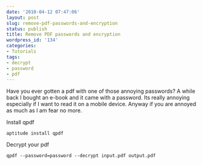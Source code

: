```yaml
---
date: '2010-04-12 07:47:06'
layout: post
slug: remove-pdf-passwords-and-encryption
status: publish
title: Remove PDF passwords and encryption
wordpress_id: '134'
categories:
- Tutorials
tags:
- decrypt
- password
- pdf
---
```


Have you ever gotten a pdf with one of those annoying passwords? A while back I bought an e-book and it came with a password. Its really annoying especially if I want to read it on a mobile device. Anyway if you are annoyed as much as I am fear no more.

Install qpdf

    
    aptitude install qpdf



Decrypt your pdf


    
    qpdf --password=password --decrypt input.pdf output.pdf

